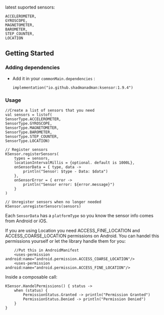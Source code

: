 latest suported sensors:

    ACCELEROMETER,
    GYROSCOPE,
    MAGNETOMETER,
    BAROMETER,
    STEP_COUNTER,
    LOCATION

<!-- GETTING STARTED -->
## Getting Started
### Adding dependencies
- Add it in your `commonMain.dependencies` :
  ```
  implementation("io.github.shadmanadman:ksensor:1.9.4")
  ```

  
### Usage  
```
//Create a list of sensors that you need
val sensors = listof(
SensorType.ACCELEROMETER,
SensorType.GYROSCOPE,
SensorType.MAGNETOMETER,
SensorType.BAROMETER,
SensorType.STEP_COUNTER,
SensorType.LOCATION)

// Register sensors
KSensor.registerSensors(
    types = sensors,
    locationIntervalMillis = {optional. default is 1000L},
    onSensorData = { type, data ->
        println("Sensor: $type - Data: $data")
    },
    onSensorError = { error ->
        println("Sensor error: ${error.message}")
    }
)

// Unregister sensors when no longer needed
KSensor.unregisterSensors(sensors)
```
Each `SensorData` has a `platformType` so you know the sensor info comes from Android or iOS.

If you are using Location you need ACCESS_FINE_LOCATION and ACCESS_COARSE_LOCATION permissions on Android. You can handel this permissions yourself or let the library handle them for you:
```
    //Put this in AndroidManifest
    <uses-permission android:name="android.permission.ACCESS_COARSE_LOCATION"/>
    <uses-permission android:name="android.permission.ACCESS_FINE_LOCATION"/>
```
Inside a composable call:
```
KSensor.HandelPermissions() { status ->
    when (status) {
        PermissionStatus.Granted -> println("Permission Granted")
        PermissionStatus.Denied -> println("Permission Denied")
    }
}
```
